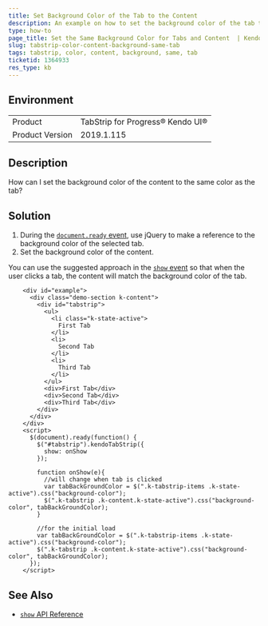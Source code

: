 ```yaml
---
title: Set Background Color of the Tab to the Content
description: An example on how to set the background color of the tab to the content.
type: how-to
page_title: Set the Same Background Color for Tabs and Content  | Kendo UI TabStrip
slug: tabstrip-color-content-background-same-tab
tags: tabstrip, color, content, background, same, tab
ticketid: 1364933
res_type: kb
---
```


## Environment

<table>
 <tr>
  <td>Product</td>
  <td>TabStrip for Progress® Kendo UI®</td>
 </tr>
  <td>Product Version</td>
  <td>2019.1.115</td>
 </tr>
</table>

## Description

How can I set the background color of the content to the same color as the tab?

## Solution

1. During the [`document.ready` event](http://learn.jquery.com/using-jquery-core/document-ready/), use jQuery to make a reference to the background color of the selected tab.  
1. Set the background color of the content.

You can use the suggested approach in the [`show` event](https://docs.telerik.com/kendo-ui/api/javascript/ui/tabstrip/events/show) so that when the user clicks a tab, the content will match the background color of the tab.

```dojo
    <div id="example">
      <div class="demo-section k-content">
        <div id="tabstrip">
          <ul>
            <li class="k-state-active">
              First Tab
            </li>
            <li>
              Second Tab
            </li>
            <li>
              Third Tab
            </li>
          </ul>
          <div>First Tab</div>
          <div>Second Tab</div>
          <div>Third Tab</div>
        </div>
      </div>
    </div>
    <script>
      $(document).ready(function() {
        $("#tabstrip").kendoTabStrip({
          show: onShow
        });

        function onShow(e){
          //will change when tab is clicked
          var tabBackGroundColor = $(".k-tabstrip-items .k-state-active").css("background-color");
          $(".k-tabstrip .k-content.k-state-active").css("background-color", tabBackGroundColor);
        }

        //for the initial load
        var tabBackGroundColor = $(".k-tabstrip-items .k-state-active").css("background-color");
        $(".k-tabstrip .k-content.k-state-active").css("background-color", tabBackGroundColor);
      });
    </script>
```

## See Also

* [`show` API Reference](https://docs.telerik.com/kendo-ui/api/javascript/ui/tabstrip/events/show)
